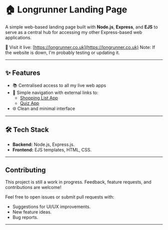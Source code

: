 # 🏠 Longrunner Landing Page

A simple web-based landing page built with **Node.js**, **Express**, and **EJS** to serve as a central hub for accessing my other Express-based web applications.

🔗 Visit it live: [https://longrunner.co.uk](https://longrunner.co.uk)
Note: If the website is down, I'm probably testing or updating it.

---

## ✨ Features

- 📚 Centralised access to all my live web apps
- 🔗 Simple navigation with external links to:
  - [Shopping List App](https://slapp.longrunner.co.uk)
  - [Quiz App](https://quiz.longrunner.co.uk)
- 🌐 Clean and minimal interface

---

## 🛠️ Tech Stack

- **Backend:** Node.js, Express.js.
- **Frontend:** EJS templates, HTML, CSS.

---

## Contributing

This project is still a work in progress. Feedback, feature requests, and contributions are welcome!

Feel free to open issues or submit pull requests with:

- Suggestions for UI/UX improvements.
- New feature ideas.
- Bug reports.

---